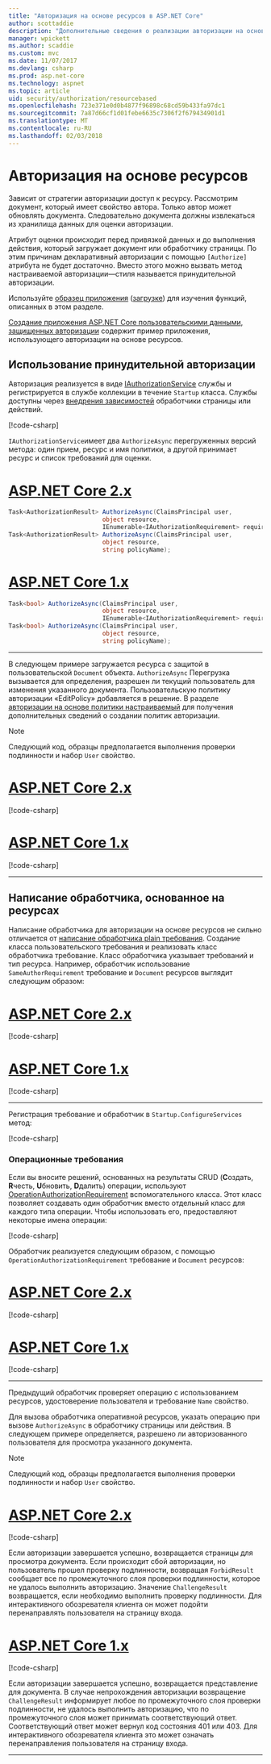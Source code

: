 ```yaml
---
title: "Авторизация на основе ресурсов в ASP.NET Core"
author: scottaddie
description: "Дополнительные сведения о реализации авторизации на основе ресурсов в приложении ASP.NET Core время авторизовать атрибута не будет достаточно."
manager: wpickett
ms.author: scaddie
ms.custom: mvc
ms.date: 11/07/2017
ms.devlang: csharp
ms.prod: asp.net-core
ms.technology: aspnet
ms.topic: article
uid: security/authorization/resourcebased
ms.openlocfilehash: 723e371e0d0b4877f96898c68cd59b433fa97dc1
ms.sourcegitcommit: 7a87d66cf1d01febe6635c7306f2f679434901d1
ms.translationtype: MT
ms.contentlocale: ru-RU
ms.lasthandoff: 02/03/2018
---
```

# <a name="resource-based-authorization"></a>Авторизация на основе ресурсов

Зависит от стратегии авторизации доступ к ресурсу. Рассмотрим документ, который имеет свойство автора. Только автор может обновлять документа. Следовательно документа должны извлекаться из хранилища данных для оценки авторизации.

Атрибут оценки происходит перед привязкой данных и до выполнения действия, который загружает документ или обработчику страницы. По этим причинам декларативный авторизации с помощью `[Authorize]` атрибута не будет достаточно. Вместо этого можно вызвать метод настраиваемой авторизации&mdash;стиля называется принудительной авторизации.

Используйте [образец приложения](https://github.com/aspnet/Docs/tree/master/aspnetcore/security/authorization/resourcebased/samples) ([загрузке](xref:tutorials/index#how-to-download-a-sample)) для изучения функций, описанных в этом разделе.

[Создание приложения ASP.NET Core пользовательскими данными, защищенных авторизации](xref:security/authorization/secure-data) содержит пример приложения, использующего авторизации на основе ресурсов.

## <a name="use-imperative-authorization"></a>Использование принудительной авторизации

Авторизация реализуется в виде [IAuthorizationService](/dotnet/api/microsoft.aspnetcore.authorization.iauthorizationservice) службы и регистрируется в службе коллекции в течение `Startup` класса. Службы доступны через [внедрения зависимостей](xref:fundamentals/dependency-injection#fundamentals-dependency-injection) обработчики страницы или действий.

[!code-csharp[](resourcebased/samples/ResourceBasedAuthApp2/Controllers/DocumentController.cs?name=snippet_IAuthServiceDI&highlight=6)]

`IAuthorizationService`имеет два `AuthorizeAsync` перегруженных версий метода: один прием, ресурс и имя политики, а другой принимает ресурс и список требований для оценки.

# <a name="aspnet-core-2xtabaspnetcore2x"></a>[ASP.NET Core 2.x](#tab/aspnetcore2x)

```csharp
Task<AuthorizationResult> AuthorizeAsync(ClaimsPrincipal user,
                          object resource,
                          IEnumerable<IAuthorizationRequirement> requirements);
Task<AuthorizationResult> AuthorizeAsync(ClaimsPrincipal user,
                          object resource,
                          string policyName);
```

# <a name="aspnet-core-1xtabaspnetcore1x"></a>[ASP.NET Core 1.x](#tab/aspnetcore1x)

```csharp
Task<bool> AuthorizeAsync(ClaimsPrincipal user,
                          object resource,
                          IEnumerable<IAuthorizationRequirement> requirements);
Task<bool> AuthorizeAsync(ClaimsPrincipal user,
                          object resource,
                          string policyName);
```

---

<a name="security-authorization-resource-based-imperative"></a>

В следующем примере загружается ресурса с защитой в пользовательской `Document` объекта. `AuthorizeAsync` Перегрузка вызывается для определения, разрешен ли текущий пользователь для изменения указанного документа. Пользовательскую политику авторизации «EditPolicy» добавляется в решение. В разделе [авторизации на основе политики настраиваемый](xref:security/authorization/policies) для получения дополнительных сведений о создании политик авторизации.

> [!NOTE]
> Следующий код, образцы предполагается выполнения проверки подлинности и набор `User` свойство.

# <a name="aspnet-core-2xtabaspnetcore2x"></a>[ASP.NET Core 2.x](#tab/aspnetcore2x)

[!code-csharp[](resourcebased/samples/ResourceBasedAuthApp2/Pages/Document/Edit.cshtml.cs?name=snippet_DocumentEditHandler)]

# <a name="aspnet-core-1xtabaspnetcore1x"></a>[ASP.NET Core 1.x](#tab/aspnetcore1x)

[!code-csharp[](resourcebased/samples/ResourceBasedAuthApp1/Controllers/DocumentController.cs?name=snippet_DocumentEditAction)]

---

## <a name="write-a-resource-based-handler"></a>Написание обработчика, основанное на ресурсах

Написание обработчика для авторизации на основе ресурсов не сильно отличается от [написание обработчика plain требования](xref:security/authorization/policies#security-authorization-policies-based-authorization-handler). Создание класса пользовательского требования и реализовать класс обработчика требование. Класс обработчика указывает требований и тип ресурса. Например, обработчик использование `SameAuthorRequirement` требование и `Document` ресурсов выглядит следующим образом:

# <a name="aspnet-core-2xtabaspnetcore2x"></a>[ASP.NET Core 2.x](#tab/aspnetcore2x)

[!code-csharp[](resourcebased/samples/ResourceBasedAuthApp2/Services/DocumentAuthorizationHandler.cs?name=snippet_HandlerAndRequirement)]

# <a name="aspnet-core-1xtabaspnetcore1x"></a>[ASP.NET Core 1.x](#tab/aspnetcore1x)

[!code-csharp[](resourcebased/samples/ResourceBasedAuthApp1/Services/DocumentAuthorizationHandler.cs?name=snippet_HandlerAndRequirement)]

---

Регистрация требование и обработчик в `Startup.ConfigureServices` метод:

[!code-csharp[](resourcebased/samples/ResourceBasedAuthApp2/Startup.cs?name=snippet_ConfigureServicesSample&highlight=3-7,9)]

### <a name="operational-requirements"></a>Операционные требования

Если вы вносите решений, основанных на результаты CRUD (**C**оздать, **R**честь, **U**бновить, **D**далить) операции, используют [OperationAuthorizationRequirement](/dotnet/api/microsoft.aspnetcore.authorization.infrastructure.operationauthorizationrequirement) вспомогательного класса. Этот класс позволяет создавать один обработчик вместо отдельный класс для каждого типа операции. Чтобы использовать его, предоставляют некоторые имена операции:

[!code-csharp[](resourcebased/samples/ResourceBasedAuthApp2/Services/DocumentAuthorizationCrudHandler.cs?name=snippet_OperationsClass)]

Обработчик реализуется следующим образом, с помощью `OperationAuthorizationRequirement` требование и `Document` ресурсов:

# <a name="aspnet-core-2xtabaspnetcore2x"></a>[ASP.NET Core 2.x](#tab/aspnetcore2x)

[!code-csharp[](resourcebased/samples/ResourceBasedAuthApp2/Services/DocumentAuthorizationCrudHandler.cs?name=snippet_Handler)]

# <a name="aspnet-core-1xtabaspnetcore1x"></a>[ASP.NET Core 1.x](#tab/aspnetcore1x)

[!code-csharp[](resourcebased/samples/ResourceBasedAuthApp1/Services/DocumentAuthorizationCrudHandler.cs?name=snippet_Handler)]

---

Предыдущий обработчик проверяет операцию с использованием ресурсов, удостоверение пользователя и требование `Name` свойство.

Для вызова обработчика оперативной ресурсов, указать операцию при вызове `AuthorizeAsync` в обработчику страницы или действия. В следующем примере определяется, разрешено ли авторизованного пользователя для просмотра указанного документа.

> [!NOTE]
> Следующий код, образцы предполагается выполнения проверки подлинности и набор `User` свойство.

# <a name="aspnet-core-2xtabaspnetcore2x"></a>[ASP.NET Core 2.x](#tab/aspnetcore2x)

[!code-csharp[](resourcebased/samples/ResourceBasedAuthApp2/Pages/Document/View.cshtml.cs?name=snippet_DocumentViewHandler&highlight=10-11)]

Если авторизации завершается успешно, возвращается страницы для просмотра документа. Если происходит сбой авторизации, но пользователь прошел проверку подлинности, возвращая `ForbidResult` сообщает все по промежуточного слоя проверки подлинности, которое не удалось выполнить авторизацию. Значение `ChallengeResult` возвращается, если необходимо выполнить проверку подлинности. Для интерактивного обозревателя клиента он может подойти перенаправлять пользователя на страницу входа.

# <a name="aspnet-core-1xtabaspnetcore1x"></a>[ASP.NET Core 1.x](#tab/aspnetcore1x)

[!code-csharp[](resourcebased/samples/ResourceBasedAuthApp1/Controllers/DocumentController.cs?name=snippet_DocumentViewAction&highlight=11-12)]

Если авторизации завершается успешно, возвращается представление для документа. В случае непрохождения авторизации возвращение `ChallengeResult` информирует любое по промежуточного слоя проверки подлинности, не удалось выполнить авторизацию, что по промежуточного слоя может принимать соответствующий ответ. Соответствующий ответ может вернул код состояния 401 или 403. Для интерактивного обозревателя клиента это может означать перенаправления пользователя на страницу входа.

---
